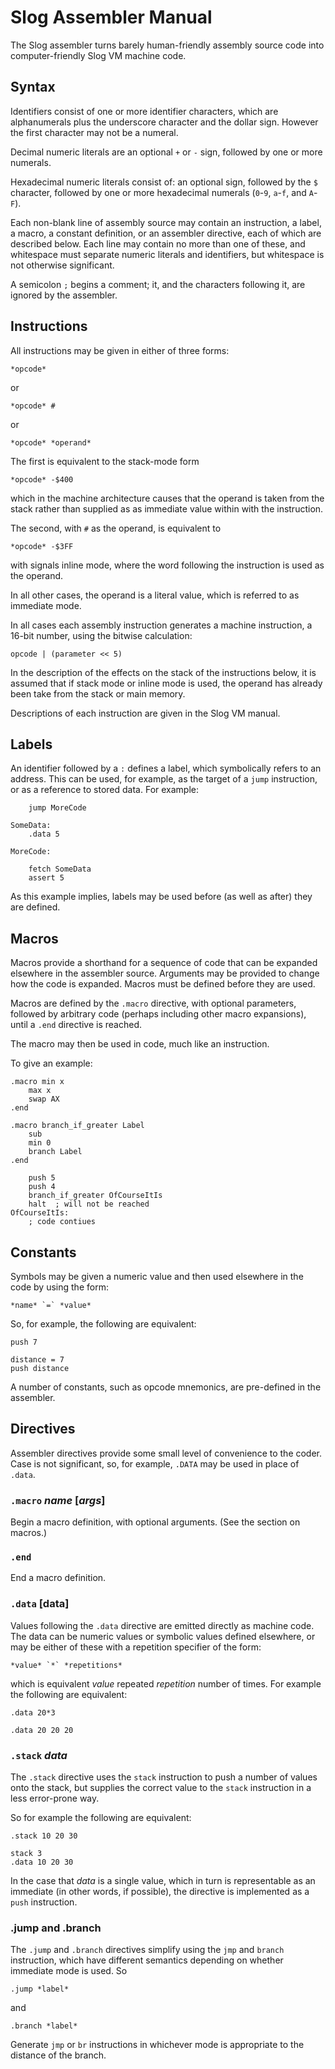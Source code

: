 Slog Assembler Manual
=====================


The Slog assembler turns barely human-friendly assembly source code into
computer-friendly Slog VM machine code.


Syntax
------

Identifiers consist of one or more identifier characters, which are
alphanumerals plus the underscore character and the dollar sign. However the
first character may not be a numeral.

Decimal numeric literals are an optional `+` or `-` sign, followed by one or
more numerals.

Hexadecimal numeric literals consist of: an optional sign, followed by the `$`
character, followed by one or more hexadecimal numerals (`0`-`9`, `a`-`f`,
and `A`-`F`).

Each non-blank line of assembly source may contain an instruction, a label, a
macro, a constant definition, or an assembler directive, each of which are
described below. Each line may contain no more than one of these, and
whitespace must separate numeric literals and identifiers, but whitespace is
not otherwise significant.

A semicolon `;` begins a comment; it, and the characters following it, are
ignored by the assembler.


Instructions
------------

All instructions may be given in either of three forms:

	*opcode*

or

	*opcode* #

or

	*opcode* *operand*


The first is equivalent to the stack-mode form

	*opcode* -$400

which in the machine architecture causes that the operand is taken from the
stack rather than supplied as as immediate value within with the
instruction.

The second, with `#` as the operand, is equivalent to

	*opcode* -$3FF

with signals inline mode, where the word following the instruction is used as
the operand.

In all other cases, the operand is a literal value, which is referred to as
immediate mode.


In all cases each assembly instruction generates a machine instruction, a
16-bit number, using the bitwise calculation:

 	opcode | (parameter << 5)

In the description of the effects on the stack of the instructions below, it
is assumed that if stack mode or inline mode is used, the operand has
already been take from the stack or main memory.

Descriptions of each instruction are given in the Slog VM manual.


Labels
------

An identifier followed by a `:` defines a label, which symbolically refers to
an address. This can be used, for example, as the target of a `jump`
instruction, or as a reference to stored data. For example:

		jump MoreCode

	SomeData:
		.data 5

	MoreCode:

		fetch SomeData
		assert 5

As this example implies, labels may be used before (as well as after) they are
defined.


Macros
------

Macros provide a shorthand for a sequence of code that can be expanded
elsewhere in the assembler source. Arguments may be provided to change how
the code is expanded. Macros must be defined before they are used.

Macros are defined by the `.macro` directive, with optional parameters,
followed by arbitrary code (perhaps including other macro expansions), until
a `.end` directive is reached.

The macro may then be used in code, much like an instruction.

To give an example:

	.macro min x
		max x
		swap AX
	.end

	.macro branch_if_greater Label
		sub
		min 0
		branch Label
	.end

		push 5
		push 4
		branch_if_greater OfCourseItIs
		halt  ; will not be reached
	OfCourseItIs:
		; code contiues


Constants
---------

Symbols may be given a numeric value and then used elsewhere in the code by
using the form:

	*name* `=` *value*

So, for example, the following are equivalent:

	push 7

	distance = 7
	push distance

A number of constants, such as opcode mnemonics, are pre-defined in the
assembler.


Directives
----------

Assembler directives provide some small level of convenience to the coder.
Case is not significant, so, for example, `.DATA` may be used in place of
`.data`.


### `.macro` *name* [*args*]

Begin a macro definition, with optional arguments. (See the section on
macros.)


### `.end`

End a macro definition.


### `.data` [data]

Values following the `.data` directive are emitted directly as machine code.
The data can be numeric values or symbolic values defined elsewhere, or may
be either of these with a repetition specifier of the form:

	*value* `*` *repetitions*

which is equivalent *value* repeated *repetition* number of times. For example
the following are equivalent:

	.data 20*3

	.data 20 20 20


### `.stack` *data*

The `.stack` directive uses the `stack` instruction to push a number of values
onto the stack, but supplies the correct value to the `stack` instruction in
a less error-prone way.

So for example the following are equivalent:

	.stack 10 20 30

	stack 3
	.data 10 20 30

In the case that *data* is a single value, which in turn is representable as
an immediate (in other words, if possible), the directive is implemented as
a `push` instruction.


### .jump and .branch

The `.jump` and `.branch` directives simplify using the `jmp` and `branch`
instruction, which have different semantics depending on whether immediate
mode is used. So

	.jump *label*

and

	.branch *label*

Generate `jmp` or `br` instructions in whichever mode is appropriate to the
distance of the branch.



